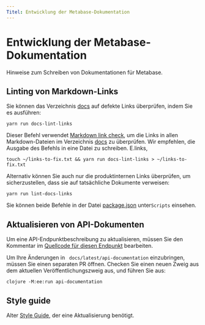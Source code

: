```yaml
---
Titel: Entwicklung der Metabase-Dokumentation
---
```



# Entwicklung der Metabase-Dokumentation


Hinweise zum Schreiben von Dokumentationen für Metabase.


## Linting von Markdown-Links


Sie können das Verzeichnis [docs](../) auf defekte Links überprüfen, indem Sie es ausführen:


```
yarn run docs-lint-links
```


Dieser Befehl verwendet [Markdown link check](https://github.com/tcort/markdown-link-check), um die Links in allen Markdown-Dateien im Verzeichnis [docs](../) zu überprüfen. Wir empfehlen, die Ausgabe des Befehls in eine Datei zu schreiben. E.links,


```
touch ~/links-to-fix.txt && yarn run docs-lint-links > ~/links-to-fix.txt
```


Alternativ können Sie auch nur die produktinternen Links überprüfen, um sicherzustellen, dass sie auf tatsächliche Dokumente verweisen:


```
yarn run lint-docs-links
```


Sie können beide Befehle in der Datei [package.json](https://github.com/metabase/metabase/blob/master/package.json) unter`Scripts` einsehen.


## Aktualisieren von API-Dokumenten


Um eine API-Endpunktbeschreibung zu aktualisieren, müssen Sie den Kommentar im [Quellcode für diesen Endpunkt](https://github.com/metabase/metabase/tree/master/src/metabase/api) bearbeiten.


Um Ihre Änderungen in ` docs/latest/api-documentation` einzubringen, müssen Sie einen separaten PR öffnen. Checken Sie einen neuen Zweig aus dem aktuellen Veröffentlichungszweig aus, und führen Sie aus:


```
clojure -M:ee:run api-documentation
```


## Style guide


Alter [Style Guide](<https://github.com/metabase/metabase/wiki/Writing-style-guide-for-documentation-and-blog-posts-(WIP)> ), der eine Aktualisierung benötigt.

